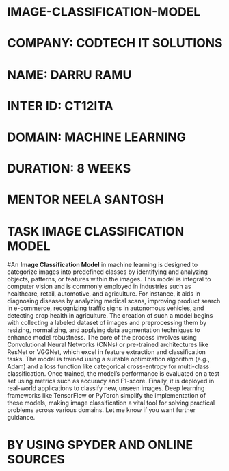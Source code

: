 # IMAGE-CLASSIFICATION-MODEL

# COMPANY: CODTECH IT SOLUTIONS

# NAME: DARRU RAMU

# INTER ID: CT12ITA

# DOMAIN: MACHINE LEARNING

# DURATION: 8 WEEKS

# MENTOR NEELA SANTOSH

# TASK IMAGE CLASSIFICATION MODEL

#An **Image Classification Model** in machine learning is designed to categorize images into predefined classes by identifying and analyzing objects, patterns, or features within the images. This model is integral to computer vision and is commonly employed in industries such as healthcare, retail, automotive, and agriculture. For instance, it aids in diagnosing diseases by analyzing medical scans, improving product search in e-commerce, recognizing traffic signs in autonomous vehicles, and detecting crop health in agriculture. The creation of such a model begins with collecting a labeled dataset of images and preprocessing them by resizing, normalizing, and applying data augmentation techniques to enhance model robustness. The core of the process involves using Convolutional Neural Networks (CNNs) or pre-trained architectures like ResNet or VGGNet, which excel in feature extraction and classification tasks. The model is trained using a suitable optimization algorithm (e.g., Adam) and a loss function like categorical cross-entropy for multi-class classification. Once trained, the model’s performance is evaluated on a test set using metrics such as accuracy and F1-score. Finally, it is deployed in real-world applications to classify new, unseen images. Deep learning frameworks like TensorFlow or PyTorch simplify the implementation of these models, making image classification a vital tool for solving practical problems across various domains. Let me know if you want further guidance.
# BY USING SPYDER AND ONLINE SOURCES

